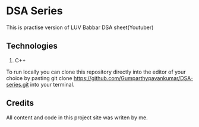 # DSA Series

This is practise version of LUV Babbar DSA sheet(Youtuber)

## Technologies

1. C++

To run locally you can clone this repository directly into the editor of your choice by pasting git clone https://github.com/Gumparthypavankumar/DSA-series.git into your terminal.

## Credits

All content and code in this project site was writen by me.
